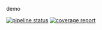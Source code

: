 demo

[![pipeline status](http://192.168.0.206:10080/Evan/Deploy-API/badges/master/pipeline.svg)](http://192.168.0.206:10080/Evan/Deploy-API/commits/master) [![coverage report](http://192.168.0.206:10080/Evan/Deploy-API/badges/master/coverage.svg)](http://192.168.0.206:10080/Evan/Deploy-API/commits/master)